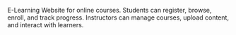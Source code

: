 E-Learning Website for online courses. Students can register, browse, enroll, and track progress. Instructors can manage courses, upload content, and interact with learners.
